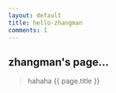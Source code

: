 ```yaml
---
layout: default
title: hello-zhangman
comments: 1
---
```


## zhangman's page...

> hahaha
> {{ page.title }}
